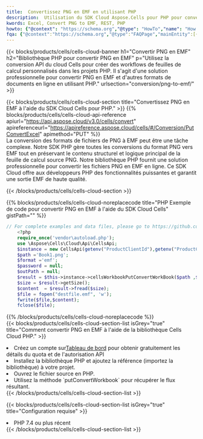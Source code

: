 ```yaml
---
title:  Convertissez PNG en EMF en utilisant PHP
description:  Utilisation du SDK Cloud Aspose.Cells pour PHP pour convertir un fichier au format PNG en fichier au format EMF.
kwords: Excel, Convert PNG to EMF, REST, PHP
howto: {"@context": "https://schema.org","@type": "HowTo","name": "How to convert PNG to EMF using the Cells Cloud PHP library.","description": "How to convert PNG to EMF using the Cells Cloud PHP library.","image": {"@type": "ImageObject"},"url": "/php/conversion/png-to-emf/","step": [{ "@type": "HowToStep","name": "How to convert PNG to EMF using the Cells Cloud PHP library. step 1", "image": {"@type": "ImageObject",},"url": "/php/conversion/png-to-emf/","text": "Register an account at <a href='https://dashboard.aspose.cloud/'>Dashboard</a> to get free API quota & authorization details",},{ "@type": "HowToStep","name": "How to convert PNG to EMF using the Cells Cloud PHP library. step 1", "image": {"@type": "ImageObject",},"url": "/php/conversion/png-to-emf/","text": "Install PHP library and add the reference (import the library) to your project.",},{ "@type": "HowToStep","name": "How to convert PNG to EMF using the Cells Cloud PHP library. step 1", "image": {"@type": "ImageObject",},"url": "/php/conversion/png-to-emf/","text": "Open the source file in PHP.",},{ "@type": "HowToStep","name": "How to convert PNG to EMF using the Cells Cloud PHP library. step 1", "image": {"@type": "ImageObject",},"url": "/php/conversion/png-to-emf/","text": "Use the `putConvertWorkbook` method to retrieve the resulting stream.",}, ],"supply": {"@type": "HowToSupply","name": "document"},"tool": [{"@type": "HowToTool","name": "phpstorm, Visual Studio Code, Eclipse"},{"@type": "HowToTool","name": "Aspose Cells"}],"totalTime": "PT6M"}
fqa: {"@context":"https://schema.org","@type":"FAQPage","mainEntity":[{"@type":"Question","name":"Why convert file formats in C# using REST API?","acceptedAnswer":{"@type":"Answer","text":"Documents are encoded in many ways, and some files may be incompatible with the software you use. To open and read such files, just convert them to appropriate file formats.<br/><ol><li>Install .NET SDK and add the reference (import the library) to your project.</li><li>Open the source file in C# using REST API.</li><li>Call the PutConvertWorkbookRequest() method, passing an output filename with required extension.</li><li>Get the result of conversion as a separate file.</li></ol>"}},{"@type":"Question","name":"What file formats can I convert with your C# library?","acceptedAnswer":{"@type":"Answer","text":"We support a variety of file formats for conversion using .NET library, including XLSX, Excel, xls , PDF, CSV, HTML, Markdown, XML, PNG, JPG, TIFF, Json, TXT and many more."}},{"@type":"Question","name":"What is the maximum allowed file size for conversion using this .NET library?","acceptedAnswer":{"@type":"Answer","text":"There are no file size limits for format conversions using .NET library."}}]}
---
```

{{< blocks/products/cells/cells-cloud-banner h1="Convertir PNG en EMF" h2="Bibliothèque PHP pour convertir PNG en EMF" p="Utilisez la conversion API du cloud Cells pour créer des workflows de feuilles de calcul personnalisés dans les projets PHP. Il s\'agit d\'une solution professionnelle pour convertir PNG en EMF et d\'autres formats de documents en ligne en utilisant PHP." urlsection="conversion/png-to-emf/" >}}

{{< blocks/products/cells/cells-cloud-section title="Convertissez PNG en EMF à l\'aide du SDK Cloud Cells pour PHP." >}}
{{% blocks/products/cells/cells-cloud-api-reference apiurl="https://api.aspose.cloud/v3.0/cells/convert" apireferenceurl="https://apireference.aspose.cloud/cells/#/Conversion/PutConvertExcel" apimethod="PUT" %}}
<br/>
La conversion des formats de fichiers de PNG à EMF peut être une tâche complexe. Notre SDK PHP gère toutes les conversions du format PNG vers EMF tout en préservant le contenu structurel et logique principal de la feuille de calcul source PNG. Notre bibliothèque PHP fournit une solution professionnelle pour convertir les fichiers PNG en EMF en ligne. Ce SDK Cloud offre aux développeurs PHP des fonctionnalités puissantes et garantit une sortie EMF de haute qualité.

{{< /blocks/products/cells/cells-cloud-section >}}

{{% blocks/products/cells/cells-cloud-noreplacecode title="PHP Exemple de code pour convertir PNG en EMF à l\'aide du SDK Cloud Cells" gistPath="" %}}
 
```php
// For complete examples and data files, please go to https://github.com/aspose-cells-cloud/aspose-cells-cloud-php/
    <?php
    require_once('vendor\autoload.php');
    use \Aspose\Cells\Cloud\Api\CellsApi;
    $instance = new CellsApi(getenv("ProductClientId"),getenv("ProductClientSecret"));
    $path ='Book1.png';    
    $format ='emf';
    $password = null;
    $outPath = null;      
    $result = $this->instance->cellsWorkbookPutConvertWorkBook($path ,$format, $password,  $outPath);
    $size = $result->getSize();
    $content  = $result->fread($size);
    $file = fopen("destfile.emf", 'w');
    fwrite($file,$content);
    fclose($file);
```
 
{{% /blocks/products/cells/cells-cloud-noreplacecode %}}
<br/>
{{< blocks/products/cells/cells-cloud-section-list isGrey="true" title="Comment convertir PNG en EMF à l\'aide de la bibliothèque Cells Cloud PHP." >}}
<li> Créez un compte sur<a href="https://dashboard.aspose.cloud/">Tableau de bord</a> pour obtenir gratuitement les détails du quota et de l'autorisation API</li>
<li>Installez la bibliothèque PHP et ajoutez la référence (importez la bibliothèque) à votre projet.</li>
<li>Ouvrez le fichier source en PHP.</li>
<li>Utilisez la méthode `putConvertWorkbook` pour récupérer le flux résultant.</li>
{{< /blocks/products/cells/cells-cloud-section-list >}}

{{< blocks/products/cells/cells-cloud-section-list isGrey="true" title="Configuration requise" >}}
<li>PHP 7.4 ou plus récent</li>
{{< /blocks/products/cells/cells-cloud-section-list >}}
